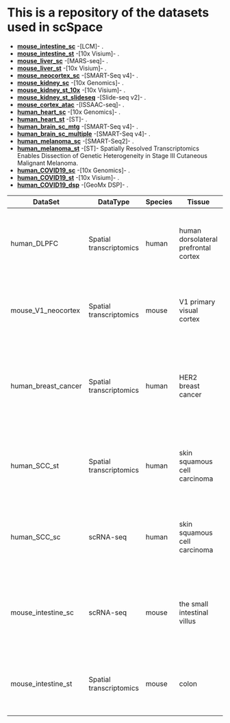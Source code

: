 # This is a repository of the datasets used in scSpace

- __[mouse_intestine_sc]()__ -[LCM]- []().
- __[mouse_intestine_st]()__ -[10x Visium]- []().
- __[mouse_liver_sc]()__ -[MARS-seq]- []().
- __[mouse_liver_st]()__ -[10x Visium]- []().
- __[mouse_neocortex_sc]()__ -[SMART-Seq v4]- []().
- __[mouse_kidney_sc]()__ -[10x Genomics]- []().
- __[mouse_kidney_st_10x]()__ -[10x Visium]- []().
- __[mouse_kidney_st_slideseq]()__ -[Slide-seq v2]- []().
- __[mouse_cortex_atac]()__ -[ISSAAC-seq]- []().
- __[human_heart_sc]()__ -[10x Genomics]- []().
- __[human_heart_st]()__ -[ST]- []().
- __[human_brain_sc_mtg]()__ -[SMART-Seq v4]- []().
- __[human_brain_sc_multiple]()__ -[SMART-Seq v4]- []().
- __[human_melanoma_sc]()__ -[SMART-Seq2]- []().
- __[human_melanoma_st](https://www.spatialresearch.org/resources-published-datasets/doi-10-1158-0008-5472-can-18-0747/)__ -[ST]- Spatially Resolved Transcriptomics Enables Dissection of Genetic Heterogeneity in Stage III Cutaneous Malignant Melanoma.
- __[human_COVID19_sc]()__ -[10x Genomics]- []().
- __[human_COVID19_st]()__ -[10x Visium]- []().
- __[human_COVID19_dsp]()__ -[GeoMx DSP]- []().

| DataSet | DataType | Species | Tissue | Technology | DataSource | Reference |
| --- | --- | --- | --- | --- | --- | --- |
| human_DLPFC | Spatial transcriptomics | human | human dorsolateral prefrontal cortex | 10x Visium | [http://spatial.libd.org/spatialLIBD/](http://spatial.libd.org/spatialLIBD/) | [Transcriptome-scale spatial gene expression in the human dorsolateral prefrontal cortex](https://doi.org/10.1038/s41593-020-00787-0) |
| mouse_V1_neocortex | Spatial transcriptomics | mouse | V1 primary visual cortex | STARmap | [Dropbox](https://www.dropbox.com/sh/f7ebheru1lbz91s/AABYSSjSTppBmVmWl2H4s_K-a?dl=0) | [Three-dimensional intact-tissue sequencing of single-cell transcriptional states](https://doi.org/10.1126/science.aat5691) |
| human_breast_cancer | Spatial transcriptomics | human | HER2 breast cancer | ST | [Zenodo](https://zenodo.org/record/5511763#.Y6kMduxBzUI) | [Spatial deconvolution of HER2-positive breast cancer delineates tumor-associated cell type interactions](https://doi.org/10.1038/s41467-021-26271-2) |
| human_SCC_st | Spatial transcriptomics | human | skin squamous cell carcinoma | ST | [GSE144240](https://www.ncbi.nlm.nih.gov/geo/query/acc.cgi?acc=GSE144240) | [Multimodal Analysis of Composition and Spatial Architecture in Human Squamous Cell Carcinoma](https://doi.org/10.1016/j.cell.2020.05.039) |
| human_SCC_sc | scRNA-seq | human | skin squamous cell carcinoma | 10x Genomics | [GSE144240](https://www.ncbi.nlm.nih.gov/geo/query/acc.cgi?acc=GSE144240) | [Multimodal Analysis of Composition and Spatial Architecture in Human Squamous Cell Carcinoma](https://doi.org/10.1016/j.cell.2020.05.039) |
| mouse_intestine_sc | scRNA-seq | mouse | the small intestinal villus | LCM | [GSE109413](https://www.ncbi.nlm.nih.gov/geo/query/acc.cgi?acc=GSE109413) | [Spatial Reconstruction of Single Enterocytes Uncovers Broad Zonation along the Intestinal Villus Axis](https://doi.org/10.1016/j.cell.2018.08.063) |
| mouse_intestine_st | Spatial transcriptomics | mouse | colon | 10x Visium | [GSE169749](https://www.ncbi.nlm.nih.gov/geo/query/acc.cgi?acc=GSE169749) | [The spatial transcriptomic landscape of the healing mouse intestine following damage](https://doi.org/10.1038/s41467-022-28497-0) |








